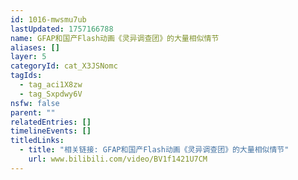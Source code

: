 ```yaml
---
id: 1016-mwsmu7ub
lastUpdated: 1757166788
name: GFAP和国产Flash动画《灵异调查团》的大量相似情节
aliases: []
layer: 5
categoryId: cat_X3JSNomc
tagIds:
  - tag_aci1X8zw
  - tag_Sxpdwy6V
nsfw: false
parent: ""
relatedEntries: []
timelineEvents: []
titledLinks:
  - title: "相关链接: GFAP和国产Flash动画《灵异调查团》的大量相似情节"
    url: www.bilibili.com/video/BV1f1421U7CM
---
```


